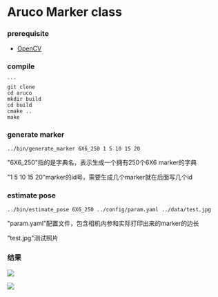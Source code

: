 # Aruco Marker class

### prerequisite

- [OpenCV](https://github.com/opencv/opencv)

### compile

```
​```
git clone
cd aruco
mkdir build
cd build
cmake ..
make
```

### generate marker

```
../bin/generate_marker 6X6_250 1 5 10 15 20
```

"6X6_250"指的是字典名，表示生成一个拥有250个6X6 marker的字典

"1 5 10 15 20"marker的id号，需要生成几个marker就在后面写几个id

### estimate pose

```
../bin/estimate_pose 6X6_250 ../config/param.yaml ../data/test.jpg
```

"param.yaml"配置文件，包含相机内参和实际打印出来的marker的边长

"test.jpg"测试照片

### 结果

![](/home/cn/learn/opencv_demo/test.jpg)

![](/home/cn/learn/opencv_demo/result.jpg)